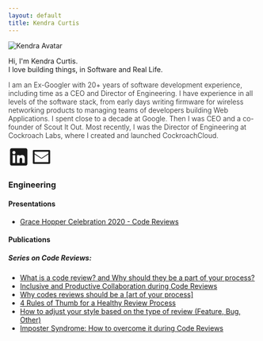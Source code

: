 ```yaml
---
layout: default
title: Kendra Curtis
---
```

<div class="mb-5">
	<div class="row align-items-center">
    	<div class="col-sm-4">
    		<img src="../img/kendra-square.jpg" alt="Kendra Avatar" class="rounded-circle img-fluid">
    	</div>
    	<div class="col-md text-center">
      		<p class="lead">Hi,  I'm Kendra Curtis. <br> I love building things, in Software and Real Life.</p>
        <p style="font-weight: 300"> I am an Ex-Googler with 20+ years of software development experience, including time as a CEO and Director of Engineering. I have experience in all levels of the software stack, from early days writing firmware for wireless networking products to managing teams of developers building Web Applications. I spent close to a decade at Google. Then I was CEO and a co-founder of Scout It Out. Most recently, I was the Director of Engineering at Cockroach Labs, where I created and launched CockroachCloud.</p> 
      		<div>
      			<a class="no-link-color-secondary pr-3" href="https://www.linkedin.com/in/curtiskendra"><svg
      				     xmlns="http://www.w3.org/2000/svg" viewBox="0 0 24 24" data-supported-dps="24x24" 
      				     fill="currentColor" width="3em" height="3em">
  						<path d="M19.997 2h-16c-1.1 0-2 .9-2 2v16c0 1.1.9 2 2 2h16c1.1 0 2-.9 2-2V4c0-1.1-.9-2-2-2zm-12 
  						17h-3v-9h3v9zm-1.5-10.175c-.992 0-1.825-.817-1.825-1.825s.833-1.825 1.825-1.825S8.322 5.992 8.322 7s-.833 1.825-1.825 1.825zM18.997 19h-3v-4.044c0-1.438-.641-1.956-1.454-1.956-1.062 0-1.546.847-1.546 2.237V19h-3v-9h2.938v1.125c.453-.703 1.422-1.25 2.609-1.25 2.266 0 3.453 1.078 3.453 3.688V19z">
  						</path>
				</svg></a>
				<a class="no-link-color-secondary" href="mailto:kscurtis2000+w@gmail.com">
    				<svg xmlns="http://www.w3.org/2000/svg" viewBox="0 0 24 24" data-supported-dps="24x24" 
    				     fill="currentColor" width="3em" height="3em">
  						<path d="M21 4H3a1 1 0 00-1 1v14a1 1 0 001 1h18a1 1 0 001-1V5a1 1 0 00-1-1zm-1 2v2l-8 5.24L4 8V6h16zM4 18V9l7.32 4.78a1.25 1.25 0 001.37 0L20 9v9H4z">
  						</path>
					</svg>
   				 </a>
      		</div>
    	</div>
  	</div>
</div>

### Engineering
#### Presentations
* [Grace Hopper Celebration 2020 - Code Reviews](../ghc2020)

#### Publications
##### Series on Code Reviews:

* [What is a code review? and Why should they be a part of your process?](https://kscurtis2000.medium.com/what-is-a-code-review-74f080c33013)
* [Inclusive and Productive Collaboration during Code Reviews](https://medium.com/@kscurtis2000/inclusive-and-productive-collaboration-in-code-reviews-e7d05c228f4d)
* [Why codes reviews should be a [art of your process]](https://medium.com/@kscurtis2000/what-is-a-code-review-74f080c33013#dc96)
* [4 Rules of Thumb for a Healthy Review Process](https://medium.com/p/4-rules-of-thumb-for-providing-effective-code-review-feedback-bb188864f50d?source=email-9eead4795863--writer.postDistributed&sk=d68c017b67c01cd6c949f7d5d81ca5ab)
* [How to adjust your style based on the type of review (Feature, Bug, Other)](https://medium.com/@kscurtis2000/how-to-provide-effective-feedback-based-on-code-review-type-ccace3d60092)
* [Imposter Syndrome: How to overcome it during Code Reviews](https://medium.com/@kscurtis2000/imposter-syndrome-how-to-overcome-it-during-code-reviews-3eb23beae383) 

<!--
#### Book Recommendations

### Personal
#### Home Reno
#### Other
--->

